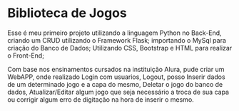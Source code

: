 # Biblioteca de Jogos

Esse é meu primeiro projeto utilizando a linguagem Python no Back-End, criando um CRUD utilizando o Framework Flask; importando o MySql para criação do Banco de Dados; Utilizando CSS, Bootstrap e HTML para realizar o Front-End;

Com base nos ensinamentos cursados na instituição Alura, pude criar um WebAPP, onde realizado Login com usuarios, Logout, posso Inserir dados de um determinado jogo e a capa do mesmo, Deletar o jogo do banco de dados, Atualizar/Editar algum jogo que seja necessário a troca de sua capa ou corrigir algum erro de digitação na hora de inserir o mesmo.
